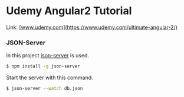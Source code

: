 # Udemy Angular2 Tutorial

Link: [www.udemy.com](https://www.udemy.com/ultimate-angular-2/)

### JSON-Server

In this project [json-server](https://github.com/typicode/json-server) is used.

```sh
$ npm install -g json-server
```

Start the server with this command.

```sh
$ json-server --watch db.json
```
